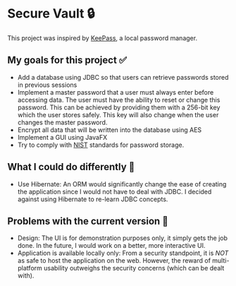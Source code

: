 # Secure Vault :lock:

This project was inspired by [KeePass](https://keepass.info/), a local password manager. 






## My goals for this project :white_check_mark:
- Add a database using JDBC so that users can retrieve passwords stored in previous sessions
- Implement a master password that a user must always enter before accessing data. The user must have the ability to reset or change this password. This can be achieved by providing them with a 256-bit key which the user stores safely. This key will also change when the user changes the master password.
- Encrypt all data that will be written into the database using AES
- Implement a GUI using JavaFX 
- Try to comply with [NIST](https://www.auditboard.com/blog/nist-password-guidelines/#:~:text=NIST%20requires%20an%208%2Dcharacter%20minimum%20for%20passwords.) standards for password storage.

## What I could do differently :repeat_one: 
- Use Hibernate: An ORM would significantly change the ease of creating the application since I would not have to deal with JDBC. I decided against using Hibernate to re-learn JDBC concepts.

## Problems with the current version :thinking: 
- Design: The UI is for demonstration purposes only, it simply gets the job done. In the future, I would work on a better, more interactive UI. 
- Application is available locally only: From a security standpoint, it is *NOT* as safe to host the application on the web. However, the reward of multi-platform usability outweighs the security concerns (which can be dealt with). 



